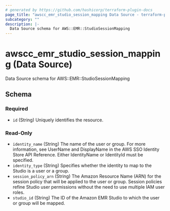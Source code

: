 ```yaml
---
# generated by https://github.com/hashicorp/terraform-plugin-docs
page_title: "awscc_emr_studio_session_mapping Data Source - terraform-provider-awscc"
subcategory: ""
description: |-
  Data Source schema for AWS::EMR::StudioSessionMapping
---
```


# awscc_emr_studio_session_mapping (Data Source)

Data Source schema for AWS::EMR::StudioSessionMapping



<!-- schema generated by tfplugindocs -->
## Schema

### Required

- `id` (String) Uniquely identifies the resource.

### Read-Only

- `identity_name` (String) The name of the user or group. For more information, see UserName and DisplayName in the AWS SSO Identity Store API Reference. Either IdentityName or IdentityId must be specified.
- `identity_type` (String) Specifies whether the identity to map to the Studio is a user or a group.
- `session_policy_arn` (String) The Amazon Resource Name (ARN) for the session policy that will be applied to the user or group. Session policies refine Studio user permissions without the need to use multiple IAM user roles.
- `studio_id` (String) The ID of the Amazon EMR Studio to which the user or group will be mapped.
